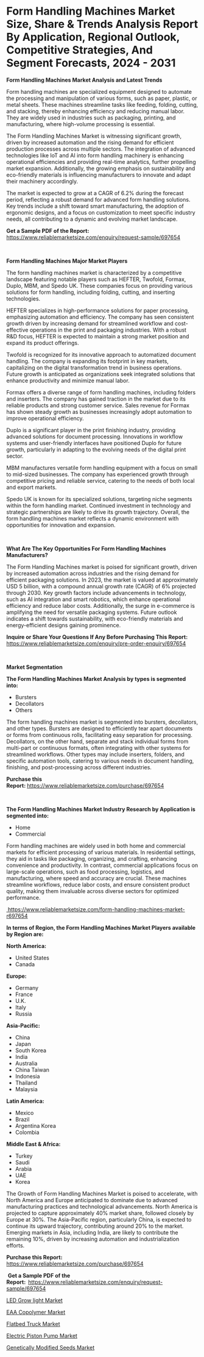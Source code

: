 <p><h1>Form Handling Machines Market Size, Share & Trends Analysis Report By Application, Regional Outlook, Competitive Strategies, And Segment Forecasts, 2024 - 2031</h1></p><p><strong>Form Handling Machines Market Analysis and Latest Trends</strong></p>
<p><p>Form handling machines are specialized equipment designed to automate the processing and manipulation of various forms, such as paper, plastic, or metal sheets. These machines streamline tasks like feeding, folding, cutting, and stacking, thereby enhancing efficiency and reducing manual labor. They are widely used in industries such as packaging, printing, and manufacturing, where high-volume processing is essential.</p><p>The Form Handling Machines Market is witnessing significant growth, driven by increased automation and the rising demand for efficient production processes across multiple sectors. The integration of advanced technologies like IoT and AI into form handling machinery is enhancing operational efficiencies and providing real-time analytics, further propelling market expansion. Additionally, the growing emphasis on sustainability and eco-friendly materials is influencing manufacturers to innovate and adapt their machinery accordingly.</p><p>The market is expected to grow at a CAGR of 6.2% during the forecast period, reflecting a robust demand for advanced form handling solutions. Key trends include a shift toward smart manufacturing, the adoption of ergonomic designs, and a focus on customization to meet specific industry needs, all contributing to a dynamic and evolving market landscape.</p></p>
<p><strong>Get a Sample PDF of the Report:&nbsp;</strong> <a href="https://www.reliablemarketsize.com/enquiry/request-sample/697654?utm_campaign=1105&utm_medium=2&utm_source=Github&utm_content=ia&utm_term=10122024&utm_id=form-handling-machines">https://www.reliablemarketsize.com/enquiry/request-sample/697654</a></p>
<p>&nbsp;</p>
<p><strong>Form Handling Machines Major Market Players</strong></p>
<p><p>The form handling machines market is characterized by a competitive landscape featuring notable players such as HEFTER, Twofold, Formax, Duplo, MBM, and Spedo UK. These companies focus on providing various solutions for form handling, including folding, cutting, and inserting technologies.</p><p>HEFTER specializes in high-performance solutions for paper processing, emphasizing automation and efficiency. The company has seen consistent growth driven by increasing demand for streamlined workflow and cost-effective operations in the print and packaging industries. With a robust R&D focus, HEFTER is expected to maintain a strong market position and expand its product offerings.</p><p>Twofold is recognized for its innovative approach to automatized document handling. The company is expanding its footprint in key markets, capitalizing on the digital transformation trend in business operations. Future growth is anticipated as organizations seek integrated solutions that enhance productivity and minimize manual labor.</p><p>Formax offers a diverse range of form handling machines, including folders and inserters. The company has gained traction in the market due to its reliable products and strong customer service. Sales revenue for Formax has shown steady growth as businesses increasingly adopt automation to improve operational efficiency.</p><p>Duplo is a significant player in the print finishing industry, providing advanced solutions for document processing. Innovations in workflow systems and user-friendly interfaces have positioned Duplo for future growth, particularly in adapting to the evolving needs of the digital print sector.</p><p>MBM manufactures versatile form handling equipment with a focus on small to mid-sized businesses. The company has experienced growth through competitive pricing and reliable service, catering to the needs of both local and export markets.</p><p>Spedo UK is known for its specialized solutions, targeting niche segments within the form handling market. Continued investment in technology and strategic partnerships are likely to drive its growth trajectory. Overall, the form handling machines market reflects a dynamic environment with opportunities for innovation and expansion.</p></p>
<p>&nbsp;</p>
<p><strong>What Are The Key Opportunities For Form Handling Machines Manufacturers?</strong></p>
<p><p>The Form Handling Machines market is poised for significant growth, driven by increased automation across industries and the rising demand for efficient packaging solutions. In 2023, the market is valued at approximately USD 5 billion, with a compound annual growth rate (CAGR) of 6% projected through 2030. Key growth factors include advancements in technology, such as AI integration and smart robotics, which enhance operational efficiency and reduce labor costs. Additionally, the surge in e-commerce is amplifying the need for versatile packaging systems. Future outlook indicates a shift towards sustainability, with eco-friendly materials and energy-efficient designs gaining prominence.</p></p>
<p><strong>Inquire or Share Your Questions If Any Before Purchasing This Report:</strong> <a href="https://www.reliablemarketsize.com/enquiry/pre-order-enquiry/697654?utm_campaign=1105&utm_medium=2&utm_source=Github&utm_content=ia&utm_term=10122024&utm_id=form-handling-machines">https://www.reliablemarketsize.com/enquiry/pre-order-enquiry/697654</a></p>
<p>&nbsp;</p>
<p><strong>Market Segmentation</strong></p>
<p><strong>The Form Handling Machines Market Analysis by types is segmented into:</strong></p>
<p><ul><li>Bursters</li><li>Decollators</li><li>Others</li></ul></p>
<p><p>The form handling machines market is segmented into bursters, decollators, and other types. Bursters are designed to efficiently tear apart documents or forms from continuous rolls, facilitating easy separation for processing. Decollators, on the other hand, separate and stack individual forms from multi-part or continuous formats, often integrating with other systems for streamlined workflows. Other types may include inserters, folders, and specific automation tools, catering to various needs in document handling, finishing, and post-processing across different industries.</p></p>
<p><strong>Purchase this Report:&nbsp;</strong><a href="https://www.reliablemarketsize.com/purchase/697654?utm_campaign=1105&utm_medium=2&utm_source=Github&utm_content=ia&utm_term=10122024&utm_id=form-handling-machines">https://www.reliablemarketsize.com/purchase/697654</a></p>
<p>&nbsp;</p>
<p><strong>The Form Handling Machines Market Industry Research by Application is segmented into:</strong></p>
<p><ul><li>Home</li><li>Commercial</li></ul></p>
<p><p>Form handling machines are widely used in both home and commercial markets for efficient processing of various materials. In residential settings, they aid in tasks like packaging, organizing, and crafting, enhancing convenience and productivity. In contrast, commercial applications focus on large-scale operations, such as food processing, logistics, and manufacturing, where speed and accuracy are crucial. These machines streamline workflows, reduce labor costs, and ensure consistent product quality, making them invaluable across diverse sectors for optimized performance.</p></p>
<p><a href="https://www.reliablemarketsize.com/form-handling-machines-market-r697654?utm_campaign=1105&utm_medium=2&utm_source=Github&utm_content=ia&utm_term=10122024&utm_id=form-handling-machines">&nbsp;https://www.reliablemarketsize.com/form-handling-machines-market-r697654</a></p>
<p><strong>In terms of Region, the Form Handling Machines Market Players available by Region are:</strong></p>
<p>
    <p> <strong> North America: </strong>
        <ul>
            <li>United States</li>
            <li>Canada</li>
        </ul>
        </p> 
    <p> <strong> Europe: </strong>
        <ul>
            <li>Germany</li>
            <li>France</li>
            <li>U.K.</li>
            <li>Italy</li>
            <li>Russia</li>
        </ul>
        </p> 
    <p> <strong> Asia-Pacific: </strong>
        <ul>
            <li>China</li>
            <li>Japan</li>
            <li>South Korea</li>
            <li>India</li>
            <li>Australia</li>
            <li>China Taiwan</li>
            <li>Indonesia</li>
            <li>Thailand</li>
            <li>Malaysia</li>
        </ul>
        </p> 
    <p> <strong> Latin America: </strong>
        <ul>
            <li>Mexico</li>
            <li>Brazil</li>
            <li>Argentina Korea</li>
            <li>Colombia</li>
        </ul>
        </p> 
    <p> <strong> Middle East & Africa: </strong>
        <ul>
            <li>Turkey</li>
            <li>Saudi</li>
            <li>Arabia</li>
            <li>UAE</li>
            <li>Korea</li>
        </ul>
    </p>
    </p>
<p><p>The Growth of Form Handling Machines Market is poised to accelerate, with North America and Europe anticipated to dominate due to advanced manufacturing practices and technological advancements. North America is projected to capture approximately 40% market share, followed closely by Europe at 30%. The Asia-Pacific region, particularly China, is expected to continue its upward trajectory, contributing around 20% to the market. Emerging markets in Asia, including India, are likely to contribute the remaining 10%, driven by increasing automation and industrialization efforts.</p></p>
<p><strong>Purchase this Report: </strong><a href="https://www.reliablemarketsize.com/purchase/697654?utm_campaign=1105&utm_medium=2&utm_source=Github&utm_content=ia&utm_term=10122024&utm_id=form-handling-machines">https://www.reliablemarketsize.com/purchase/697654</a></p>
<p>&nbsp;<strong>Get a Sample PDF of the Report:&nbsp;&nbsp;</strong><a href="https://www.reliablemarketsize.com/enquiry/request-sample/697654?utm_campaign=1105&utm_medium=2&utm_source=Github&utm_content=ia&utm_term=10122024&utm_id=form-handling-machines">https://www.reliablemarketsize.com/enquiry/request-sample/697654</a></p>
<p><strong></strong></p>
<p><p><a href="https://www.linkedin.com/pulse/comprehensive-led-grow-light-market-study-projected-growth-asp-ksywc?utm_campaign=1105&utm_medium=2&utm_source=Github&utm_content=ia&utm_term=10122024&utm_id=form-handling-machines">LED Grow light Market</a></p><p><a href="https://www.linkedin.com/pulse/futur-trend-quest-sl8ue?utm_campaign=1105&utm_medium=2&utm_source=Github&utm_content=ia&utm_term=10122024&utm_id=form-handling-machines">EAA Copolymer Market</a></p><p><a href="https://www.linkedin.com/pulse/market-dynamics-flatbed-truck-83-growth-from-2024-2031-market-trac-oefie?utm_campaign=1105&utm_medium=2&utm_source=Github&utm_content=ia&utm_term=10122024&utm_id=form-handling-machines">Flatbed Truck Market</a></p><p><a href="https://github.com/NorbertYates/Market-Research-Report-List-7/blob/main/electric-piston-pump-market.md?utm_campaign=1105&utm_medium=2&utm_source=Github&utm_content=ia&utm_term=10122024&utm_id=form-handling-machines">Electric Piston Pump Market</a></p><p><a href="https://www.linkedin.com/pulse/genetically-modified-seeds-market-insights-revenue-forecast-lyuac?utm_campaign=1105&utm_medium=2&utm_source=Github&utm_content=ia&utm_term=10122024&utm_id=form-handling-machines">Genetically Modified Seeds Market</a></p></p>